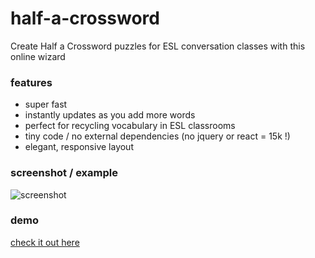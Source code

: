 # half-a-crossword
Create Half a Crossword puzzles for ESL conversation classes with this online wizard

### features
- super fast
- instantly updates as you add more words
- perfect for recycling vocabulary in ESL classrooms
- tiny code / no external dependencies (no jquery or react = 15k !)
- elegant, responsive layout

### screenshot / example
![screenshot](http://monolithpl.github.io/half-a-crossword/screenshot.png "screenshot")

### demo
[check it out here](http://monolithpl.github.io/half-a-crossword/demo)
